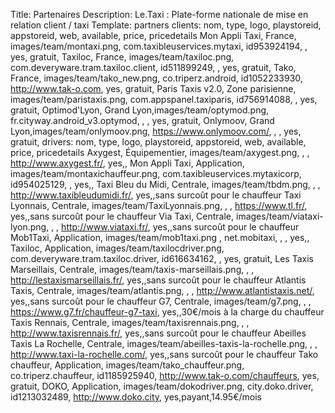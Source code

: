 Title: Partenaires
Description: Le.Taxi : Plate-forme nationale de mise en relation client / taxi
Template: partners
clients: nom, type, logo, playstoreid, appstoreid, web, available, price, pricedetails
     Mon Appli Taxi, France, images/team/montaxi.png, com.taxibleuservices.mytaxi, id953924194, , yes, gratuit,
     Taxiloc, France, images/team/taxiloc.png, com.deveryware.tram.taxiloc.client, id511899249, , yes, gratuit,
     Tako, France, images/team/tako_new.png, co.triperz.android, id1052233930, http://www.tak-o.com, yes, gratuit,
     Paris Taxis v2.0, Zone parisienne, images/team/paristaxis.png, com.appspanel.taxiparis, id756914088, , yes, gratuit,
     Optimod'Lyon, Grand Lyon,images/team/optymod.png, fr.cityway.android_v3.optymod, , , yes, gratuit,
     Onlymoov, Grand Lyon,images/team/onlymoov.png, https://www.onlymoov.com/, , , yes, gratuit,
drivers: nom, type, logo, playstoreid, appstoreid, web, available, price, pricedetails
     Axygest, Équipementier, images/team/axygest.png, , , http://www.axygest.fr/, yes,,
     Mon Appli Taxi, Application, images/team/montaxichauffeur.png, com.taxibleuservices.mytaxicorp, id954025129, , yes,,
     Taxi Bleu du Midi, Centrale, images/team/tbdm.png, , , http://www.taxibleudumidi.fr/, yes,,sans surcoût pour le chauffeur
     Taxi Lyonnais, Centrale, images/team/TaxiLyonnais.png, , , https://www.tl.fr/, yes,,sans surcoût pour le chauffeur
     Via Taxi, Centrale, images/team/viataxi-lyon.png, , , http://www.viataxi.fr/, yes,,sans surcoût pour le chauffeur
     Mob1Taxi, Application, images/team/mob1taxi.png , net.mobitaxi, , , yes,,
     Taxiloc, Application, images/team/taxilocdriver.png, com.deveryware.tram.taxiloc.driver, id616634162, , yes, gratuit,
     Les Taxis Marseillais, Centrale, images/team/taxis-marseillais.png, , , http://lestaxismarseillais.fr/, yes,,sans surcoût pour le chauffeur
     Atlantis Taxis, Centrale, images/team/atlantis.png, , , http://www.atlantistaxis.net/, yes,,sans surcoût pour le chauffeur
     G7, Centrale, images/team/g7.png, , , https://www.g7.fr/chauffeur-g7-taxi, yes,,30€/mois à la charge du chauffeur
     Taxis Rennais, Centrale, images/team/taxisrennais.png, , , http://www.taxisrennais.fr/, yes,,sans surcoût pour le chauffeur
     Abeilles Taxis La Rochelle, Centrale, images/team/abeilles-taxis-la-rochelle.png, , , http://www.taxi-la-rochelle.com/, yes,,sans surcoût pour le chauffeur
     Tako chauffeur, Application, images/team/tako_chauffeur.png, co.triperz.chauffeur, id1185925940, http://www.tak-o.com/chauffeurs, yes, gratuit,
     DOKO, Application, images/team/dokodriver.png, city.doko.driver, id1213032489, http://www.doko.city, yes,payant,14.95€/mois

